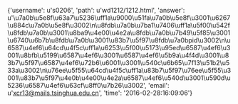 {'username': u's0206', 'path': u'wd1212/1212.html', 'answer': u'\u7a0b\u5e8f\u63a7\u5236\uff1a\u9000\u51fa\u7a0b\u5e8f\u3001\u6267\u884c\u7a0b\u5e8f\u3002\n\u8fdb\u7a0b\u7ba1\u7406\uff1a\u5f00\u542f\u8fdb\u7a0b\u3001\u8ba9\u4e00\u4e2a\u8fdb\u7a0b\u7b49\u5f85\u3001\u6740\u6b7b\u8fdb\u7a0b\u3001\u83b7\u5f97\u8fdb\u7a0bpid\u3002\n\u6587\u4ef6\u64cd\u4f5c\uff1a\u6253\u5f00\u5173\u95ed\u6587\u4ef6\u3001\u8bfb\u5199\u6587\u4ef6\u3001\u6587\u4ef6\u5b9a\u4f4d\u3001\u83b7\u5f97\u6587\u4ef6\u72b6\u6001\u3001\u540c\u6b65\u7f13\u51b2\u533a\u3002\n\u76ee\u5f55\u64cd\u4f5c\uff1a\u83b7\u5f97\u76ee\u5f55\u3001\u83b7\u5f97\u4e0b\u4e00\u4e2a\u6587\u4ef6\u540d\u3001\u590d\u5236\u6587\u4ef6\u63cf\u8ff0\u7b26\u3002', 'email': u'xcr13@mails.tsinghua.edu.cn', 'time': '2016-02-28:16:09:06'}